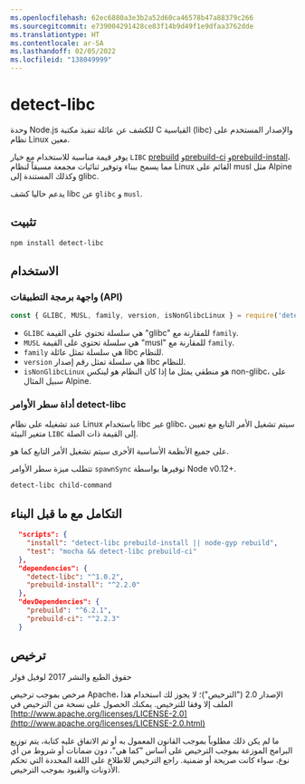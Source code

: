 ```yaml
---
ms.openlocfilehash: 62ec6880a3e3b2a52d60ca46578b47a88379c266
ms.sourcegitcommit: e739004291428ce83f14b9d49f1e9dfaa3762dde
ms.translationtype: HT
ms.contentlocale: ar-SA
ms.lasthandoff: 02/05/2022
ms.locfileid: "138049999"
---
```

# <a name="detect-libc"></a>detect-libc

وحدة Node.js للكشف عن عائلة تنفيذ مكتبة C القياسية (libc) والإصدار المستخدم على نظام Linux معين.

يوفر قيمة مناسبة للاستخدام مع خيار `LIBC` [prebuild](https://www.npmjs.com/package/prebuild) و[prebuild-ci](https://www.npmjs.com/package/prebuild-ci) و[prebuild-install](https://www.npmjs.com/package/prebuild-install)، مما يسمح ببناء وتوفير ثنائيات مجمعة مسبقاً لنظام Linux القائم على musl مثل Alpine وكذلك المستندة إلى glibc.

يدعم حاليا كشف libc عن `glibc` و `musl`.

## <a name="install"></a>تثبيت

```sh
npm install detect-libc
```

## <a name="usage"></a>الاستخدام

### <a name="api"></a>واجهة برمجة التطبيقات (API) 

```js
const { GLIBC, MUSL, family, version, isNonGlibcLinux } = require('detect-libc');
```

* `GLIBC` هي سلسلة تحتوي على القيمة "glibc" للمقارنة مع `family`.
* `MUSL` هي سلسلة تحتوي على القيمة "musl" للمقارنة مع `family`.
* `family` هي سلسلة تمثل عائلة libc للنظام.
* `version` هي سلسلة تمثل رقم إصدار libc للنظام.
* `isNonGlibcLinux` هو منطقي يمثل ما إذا كان النظام هو لينكس non-glibc، على سبيل المثال Alpine.

### <a name="detect-libc-command-line-tool"></a>أداة سطر الأوامر detect-libc

عند تشغيله على نظام Linux باستخدام libc غير glibc، سيتم تشغيل الأمر التابع مع تعيين متغير البيئة `LIBC` إلى القيمة ذات الصلة.

على جميع الأنظمة الأساسية الأخرى سيتم تشغيل الأمر التابع كما هو.

تتطلب ميزة سطر الأوامر `spawnSync` توفيرها بواسطة Node v0.12+.

```sh
detect-libc child-command
```

## <a name="integrating-with-prebuild"></a>التكامل مع ما قبل البناء

```json
  "scripts": {
    "install": "detect-libc prebuild-install || node-gyp rebuild",
    "test": "mocha && detect-libc prebuild-ci"
  },
  "dependencies": {
    "detect-libc": "^1.0.2",
    "prebuild-install": "^2.2.0"
  },
  "devDependencies": {
    "prebuild": "^6.2.1",
    "prebuild-ci": "^2.2.3"
  }
```

## <a name="licence"></a>ترخيص

حقوق الطبع والنشر 2017 لوفيل فولر

مرخص بموجب ترخيص Apache، الإصدار 2.0 ("الترخيص")؛ لا يجوز لك استخدام هذا الملف إلا وفقا للترخيص.
يمكنك الحصول على نسخة من الترخيص في [http://www.apache.org/licenses/LICENSE-2.0](http://www.apache.org/licenses/LICENSE-2.0.html)

ما لم يكن ذلك مطلوباً بموجب القانون المعمول به أو تم الاتفاق عليه كتابة، يتم توزيع البرامج الموزعة بموجب الترخيص على أساس "كما هي"، دون ضمانات أو شروط من أي نوع، سواء كانت صريحة أو ضمنية.
راجع الترخيص للاطلاع على اللغة المحددة التي تحكم الأذونات والقيود بموجب الترخيص.

